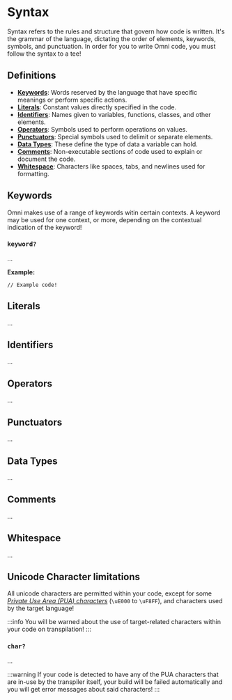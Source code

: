 # Syntax

Syntax refers to the rules and structure that govern how code is written. It's the grammar of the language, dictating
the order of elements, keywords, symbols, and punctuation. In order for you to write Omni code, you must follow the
syntax to a tee!

## Definitions

- [**Keywords**](#keywords): Words reserved by the language that have specific meanings or perform specific actions.
- [**Literals**](#literals): Constant values directly specified in the code.
- [**Identifiers**](#identifiers): Names given to variables, functions, classes, and other elements.
- [**Operators**](#operators): Symbols used to perform operations on values.
- [**Punctuators**](#punctuators): Special symbols used to delimit or separate elements.
- [**Data Types**](#data-types): These define the type of data a variable can hold.
- [**Comments**](#comments): Non-executable sections of code used to explain or document the code.
- [**Whitespace**](#whitespace): Characters like spaces, tabs, and newlines used for formatting.

## Keywords

Omni makes use of a range of keywords witin certain contexts. A keyword may be used for one context, or more, depending
on the contextual indication of the keyword!

### `keyword?`

...

**Example:**

```omniarium
// Example code!
```

## Literals

...

## Identifiers

...

## Operators

...

## Punctuators

...

## Data Types

...

## Comments

...

## Whitespace

...

## Unicode Character limitations

All unicode characters are permitted within your code, except for some
[*Private Use Area (PUA) characters*](https://en.wikipedia.org/wiki/Private_Use_Areas) (`\uE000` to `\uF8FF`), and
characters used by the target language!

:::info
You will be warned about the use of target-related characters within your code on transpilation!
:::

### `char?`

...

:::warning
If your code is detected to have any of the PUA characters that are in-use by the transpiler itself, your build will be
failed automatically and you will get error messages about said characters!
:::

